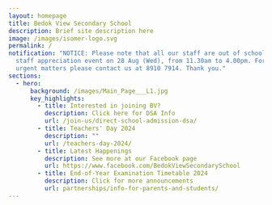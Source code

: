 ```yaml
---
layout: homepage
title: Bedok View Secondary School
description: Brief site description here
image: /images/isomer-logo.svg
permalink: /
notification: "NOTICE: Please note that all our staff are out of school for a
  staff appreciation event on 28 Aug (Wed), from 11.30am to 4.00pm. For any
  urgent matters please contact us at 8910 7914. Thank you."
sections:
  - hero:
      background: /images/Main_Page___L1.jpg
      key_highlights:
        - title: Interested in joining BV?
          description: Click here for DSA Info
          url: /join-us/direct-school-admission-dsa/
        - title: Teachers' Day 2024
          description: ""
          url: /teachers-day-2024/
        - title: Latest Happenings
          description: See more at our Facebook page
          url: https://www.facebook.com/BedokViewSecondarySchool
        - title: End-of-Year Examination Timetable 2024
          description: Click for more announcements
          url: partnerships/info-for-parents-and-students/
---
```

